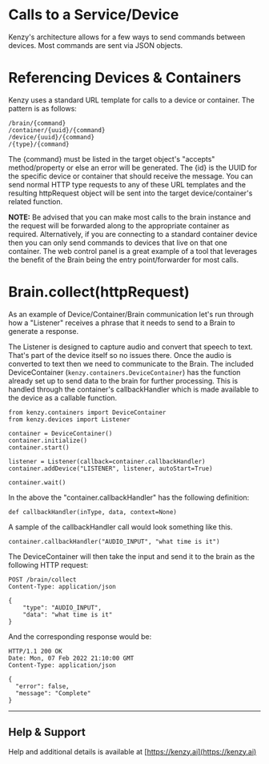 # Calls to a Service/Device

Kenzy's architecture allows for a few ways to send commands between devices.  Most commands are sent via JSON objects.

# Referencing Devices &amp; Containers

Kenzy uses a standard URL template for calls to a device or container.  The pattern is as follows:

```
/brain/{command}
/container/{uuid}/{command}
/device/{uuid}/{command}
/{type}/{command}
```

The {command} must be listed in the target object's "accepts" method/property or else an error will be generated.  The {id} is the UUID for the specific device or container that should receive the message.  You can send normal HTTP type requests to any of these URL templates and the resulting httpRequest object will be sent into the target device/container's related function.

__NOTE:__
Be advised that you can make most calls to the brain instance and the request will be forwarded along to the appropriate container as required.  Alternatively, if you are connecting to a standard container device then you can only send commands to devices that live on that one container.  The web control panel is a great example of a tool that leverages the benefit of the Brain being the entry point/forwarder for most calls.

# Brain.collect(httpRequest)
As an example of Device/Container/Brain communication let's run through how a "Listener" receives a phrase that it needs to send to a Brain to generate a response.

The Listener is designed to capture audio and convert that speech to text.  That's part of the device itself so no issues there.  Once the audio is converted to text then we need to communicate to the Brain.  The included DeviceContainer (```kenzy.containers.DeviceContainer```) has the function already set up to send data to the brain for further processing.  This is handled through the container's callbackHandler which is made available to the device as a callable function.

```
from kenzy.containers import DeviceContainer
from kenzy.devices import Listener

container = DeviceContainer()
container.initialize()
container.start()

listener = Listener(callback=container.callbackHandler)
container.addDevice("LISTENER", listener, autoStart=True)

container.wait()
```

In the above the "container.callbackHandler" has the following definition:

```
def callbackHandler(inType, data, context=None)
```

A sample of the callbackHandler call would look something like this.

```
container.callbackHandler("AUDIO_INPUT", "what time is it")
```

The DeviceContainer will then take the input and send it to the brain as the following HTTP request:

```
POST /brain/collect
Content-Type: application/json

{ 
    "type": "AUDIO_INPUT", 
    "data": "what time is it" 
}
```
And the corresponding response would be:
```
HTTP/1.1 200 OK
Date: Mon, 07 Feb 2022 21:10:00 GMT
Content-Type: application/json

{
  "error": false,
  "message": "Complete"
}
```

-----

## Help &amp; Support
Help and additional details is available at [https://kenzy.ai](https://kenzy.ai)